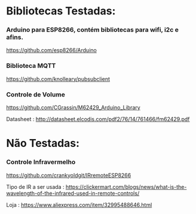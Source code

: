 # Bibliotecas Testadas:

### Arduino para ESP8266, contém bibliotecas para wifi, i2c e afins.
https://github.com/esp8266/Arduino

### Biblioteca MQTT
https://github.com/knolleary/pubsubclient


### Controle de Volume
https://github.com/CGrassin/M62429_Arduino_Library

Datasheet : http://datasheet.elcodis.com/pdf2/76/14/761466/fm62429.pdf

# Não Testadas:

### Controle Infravermelho
https://github.com/crankyoldgit/IRremoteESP8266

Tipo de IR a ser usada : https://clickermart.com/blogs/news/what-is-the-wavelength-of-the-infrared-used-in-remote-controls/

Loja : https://www.aliexpress.com/item/32995488646.html
